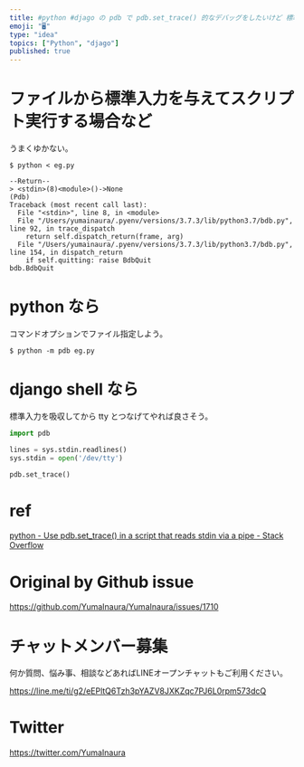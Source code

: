 ```yaml
---
title: #python #djago の pdb で pdb.set_trace() 的なデバッグをしたいけど 標準入出力の関係でうまく使えない場合
emoji: "🖥"
type: "idea"
topics: ["Python", "djago"]
published: true
---
```


# ファイルから標準入力を与えてスクリプト実行する場合など

うまくゆかない。

```
$ python < eg.py

--Return--
> <stdin>(8)<module>()->None
(Pdb)
Traceback (most recent call last):
  File "<stdin>", line 8, in <module>
  File "/Users/yumainaura/.pyenv/versions/3.7.3/lib/python3.7/bdb.py", line 92, in trace_dispatch
    return self.dispatch_return(frame, arg)
  File "/Users/yumainaura/.pyenv/versions/3.7.3/lib/python3.7/bdb.py", line 154, in dispatch_return
    if self.quitting: raise BdbQuit
bdb.BdbQuit
```

# python なら

コマンドオプションでファイル指定しよう。

```
$ python -m pdb eg.py
```

# django shell なら

標準入力を吸収してから tty とつなげてやれば良さそう。

```py
import pdb

lines = sys.stdin.readlines()
sys.stdin = open('/dev/tty')

pdb.set_trace()
```

# ref

[python - Use pdb.set_trace() in a script that reads stdin via a pipe - Stack Overflow](https://stackoverflow.com/questions/9178751/use-pdb-set-trace-in-a-script-that-reads-stdin-via-a-pipe)

# Original by Github issue

https://github.com/YumaInaura/YumaInaura/issues/1710








<!-- Update From Qiita API -->

# チャットメンバー募集


何か質問、悩み事、相談などあればLINEオープンチャットもご利用ください。

https://line.me/ti/g2/eEPltQ6Tzh3pYAZV8JXKZqc7PJ6L0rpm573dcQ





# Twitter


https://twitter.com/YumaInaura


<!-- Update From Qiita API -->


